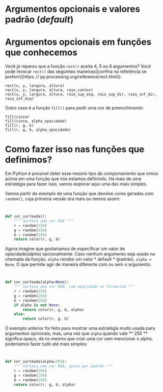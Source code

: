 
# Argumentos opcionais e valores padrão (*default*)

# Argumentos opcionais em funções que conhecemos

Você já reparou que a função `rect()` aceita 4, 5 ou 8 argumentos? Você pode invocar `rect()` das seguintes maneiras([confira na referência se preferir](https: // py.processing.org/reference/rect.html)):

```
rect(x, y, largura, altura)
rect(x, y, largura, altura, raio_cantos)
rect(x, y, largura, altura, raio_sup_esq, raio_sup_dir, raio_inf_dir, raio_inf_esq)`
```
Outro caso é a função `fill()` para pedir uma cor de preenchimento:
```
fill(cinza)
fill(cinza, alpha_opacidade)
fill(r, g, b)
fill(r, g, b, alpha_opacidade)
```

# Como fazer isso nas funções que definimos?

Em Python é possível obter esse mesmo tipo de comportamento que vimos acima em uma função que nós estamos definindo. Há mais de uma estratégia para fazer isso, vamos explorar aqui uma das mais simples.

Vamos partir do exemplo de uma função que devolve cores geradas com `random()`, cuja primeira versão era mais ou menos assim:

```python


def cor_sorteada():
    """ Sorteia uma cor RGB """
    r = random(256)
    g = random(256)
    b = random(256)
    return color(r, g, b)


```

Agora imagine que gostaríamos de especificar um valor de opacidade(*alpha*) opcionalmente. Caso nenhum argumento seja usado na chamada da função, `alpha` recebe um valor * default * (padrão), `alpha = None`. O que permite agir de maneira diferente com ou sem o argumento.

```python


def cor_sorteada(alpha=None):
    """ Sorteia uma cor RGB, com opacidade se fornecida """
    r = random(256)
    g = random(256)
    b = random(256)
    if alpha is not None:
        return color(r, g, b, alpha)
    else:
        return color(r, g, b)


```

O exemplo anterior foi feito para mostrar uma estratégia muito usada para argumentos opcionais, mas, uma vez que `alpha` quando vale ** 255 ** significa opaco, dá no mesmo que criar uma cor sem mencionar o alpha, poderíamos fazer tudo até mais simples:

```python


def cor_sorteada(alpha=255):
    """ Sorteia uma cor RGB, opaca por padrão """
    r = random(256)
    g = random(256)
    b = random(256)
    return color(r, g, b, alpha)


```
